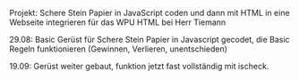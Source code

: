 Projekt: Schere Stein Papier in JavaScript coden und dann mit HTML in eine Webseite integrieren für das WPU HTML bei Herr Tiemann

29.08: Basic Gerüst für Schere Stein Papier in Javascript gecodet, die Basic Regeln funktionieren (Gewinnen, Verlieren, unentschieden)

19.09: Gerüst weiter gebaut, funktion jetzt fast vollständig mit ischeck.
